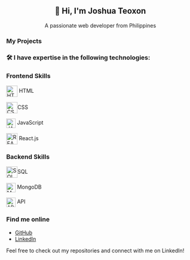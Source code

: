 <h2 align="center">👋 Hi, I'm Joshua Teoxon </h2>
<p align="center"> A passionate web developer from Philippines </p>

### My Projects 

### 🛠️ I have expertise in the following technologies:
### Frontend Skills
<p><img align="center" src="https://www.svgrepo.com/show/452228/html-5.svg" height="30" width="30" alt="HTML"/> HTML</p>
<p><img align="center" src="https://www.svgrepo.com/show/303481/css-3-logo.svg" height="30" width="30" alt="CSS"/>CSS </p>
<p><img align="center" src="https://www.svgrepo.com/show/353925/javascript.svg" height="25" width="25" alt="JAVASCRIPT"/> JavaScript</p>
<p><img align="center" src="https://www.svgrepo.com/show/493719/react-javascript-js-framework-facebook.svg" height="30" width="30" alt="REACT"/> React.js </p>

### Backend Skills
<p><img align="center" src="https://www.svgrepo.com/show/331761/sql-database-sql-azure.svg" height="30" width="30" alt="SQL"/>SQL </p>
<p><img align="center" src="https://www.svgrepo.com/show/439231/mongodb.svg" height="25" width="25" alt="MONGODB"/> MongoDB  </p>
<p><img align="center" src="https://www.svgrepo.com/show/261808/api.svg" height="25" width="25" alt="API"/> API </p>



### Find me online

- [GitHub](https://github.com/your-username)
- [LinkedIn](https://www.linkedin.com/in/your-linkedin-profile)

Feel free to check out my repositories and connect with me on LinkedIn!
